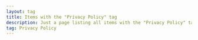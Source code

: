 ```yaml
---
layout: tag
title: Items with the "Privacy Policy" tag
description: Just a page listing all items with the "Privacy Policy" tag
tag: Privacy Policy
---
```

